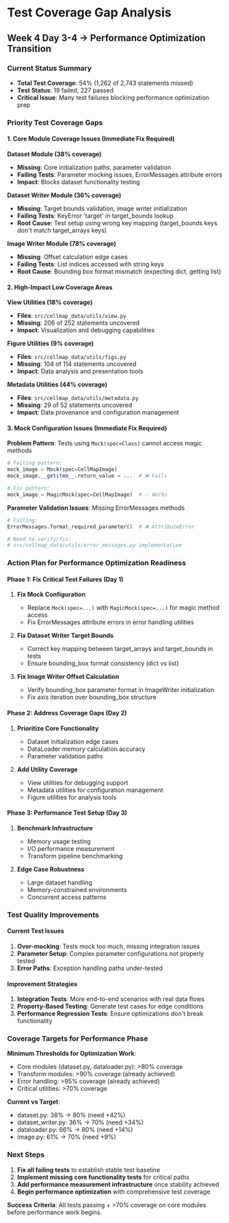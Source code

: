 # Test Coverage Gap Analysis
## Week 4 Day 3-4 → Performance Optimization Transition

### Current Status Summary
- **Total Test Coverage**: 54% (1,262 of 2,743 statements missed)
- **Test Status**: 19 failed, 227 passed
- **Critical Issue**: Many test failures blocking performance optimization prep

### Priority Test Coverage Gaps

#### 1. Core Module Coverage Issues (Immediate Fix Required)

**Dataset Module (38% coverage)**
- **Missing**: Core initialization paths, parameter validation
- **Failing Tests**: Parameter mocking issues, ErrorMessages attribute errors
- **Impact**: Blocks dataset functionality testing

**Dataset Writer Module (36% coverage)**  
- **Missing**: Target bounds validation, image writer initialization
- **Failing Tests**: KeyError 'target' in target_bounds lookup
- **Root Cause**: Test setup using wrong key mapping (target_bounds keys don't match target_arrays keys)

**Image Writer Module (78% coverage)**
- **Missing**: Offset calculation edge cases  
- **Failing Tests**: List indices accessed with string keys
- **Root Cause**: Bounding box format mismatch (expecting dict, getting list)

#### 2. High-Impact Low Coverage Areas

**View Utilities (18% coverage)**
- **Files**: `src/cellmap_data/utils/view.py` 
- **Missing**: 206 of 252 statements uncovered
- **Impact**: Visualization and debugging capabilities

**Figure Utilities (9% coverage)**
- **Files**: `src/cellmap_data/utils/figs.py`
- **Missing**: 104 of 114 statements uncovered  
- **Impact**: Data analysis and presentation tools

**Metadata Utilities (44% coverage)**
- **Files**: `src/cellmap_data/utils/metadata.py`
- **Missing**: 29 of 52 statements uncovered
- **Impact**: Data provenance and configuration management

#### 3. Mock Configuration Issues (Immediate Fix Required)

**Problem Pattern**: Tests using `Mock(spec=Class)` cannot access magic methods
```python
# Failing pattern:
mock_image = Mock(spec=CellMapImage)  
mock_image.__getitem__.return_value = ...  # ❌ Fails

# Fix pattern:
mock_image = MagicMock(spec=CellMapImage)  # ✅ Works
```

**Parameter Validation Issues**: Missing ErrorMessages methods
```python
# Failing:
ErrorMessages.format_required_parameter()  # ❌ AttributeError

# Need to verify/fix:
# src/cellmap_data/utils/error_messages.py implementation
```

### Action Plan for Performance Optimization Readiness

#### Phase 1: Fix Critical Test Failures (Day 1)
1. **Fix Mock Configuration**
   - Replace `Mock(spec=...)` with `MagicMock(spec=...)` for magic method access
   - Fix ErrorMessages attribute errors in error handling utilities

2. **Fix Dataset Writer Target Bounds**
   - Correct key mapping between target_arrays and target_bounds in tests
   - Ensure bounding_box format consistency (dict vs list)

3. **Fix Image Writer Offset Calculation**
   - Verify bounding_box parameter format in ImageWriter initialization
   - Fix axis iteration over bounding_box structure

#### Phase 2: Address Coverage Gaps (Day 2)
1. **Prioritize Core Functionality**
   - Dataset initialization edge cases
   - DataLoader memory calculation accuracy
   - Parameter validation paths

2. **Add Utility Coverage** 
   - View utilities for debugging support
   - Metadata utilities for configuration management
   - Figure utilities for analysis tools

#### Phase 3: Performance Test Setup (Day 3)
1. **Benchmark Infrastructure**
   - Memory usage testing
   - I/O performance measurement  
   - Transform pipeline benchmarking

2. **Edge Case Robustness**
   - Large dataset handling
   - Memory-constrained environments
   - Concurrent access patterns

### Test Quality Improvements

#### Current Test Issues
1. **Over-mocking**: Tests mock too much, missing integration issues
2. **Parameter Setup**: Complex parameter configurations not properly tested
3. **Error Paths**: Exception handling paths under-tested

#### Improvement Strategies
1. **Integration Tests**: More end-to-end scenarios with real data flows
2. **Property-Based Testing**: Generate test cases for edge conditions
3. **Performance Regression Tests**: Ensure optimizations don't break functionality

### Coverage Targets for Performance Phase

**Minimum Thresholds for Optimization Work**:
- Core modules (dataset.py, dataloader.py): >80% coverage
- Transform modules: >90% coverage (already achieved)
- Error handling: >95% coverage (already achieved)
- Critical utilities: >70% coverage

**Current vs Target**:
- dataset.py: 38% → 80% (need +42%)
- dataset_writer.py: 36% → 70% (need +34%)  
- dataloader.py: 66% → 80% (need +14%)
- image.py: 61% → 70% (need +9%)

### Next Steps
1. **Fix all failing tests** to establish stable test baseline
2. **Implement missing core functionality tests** for critical paths
3. **Add performance measurement infrastructure** once stability achieved
4. **Begin performance optimization** with comprehensive test coverage

**Success Criteria**: All tests passing + >70% coverage on core modules before performance work begins.
